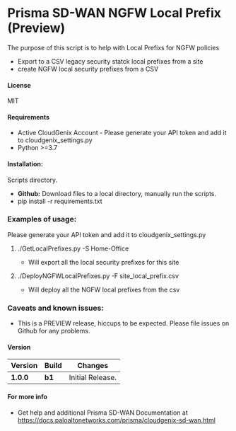 # Prisma SD-WAN NGFW Local Prefix (Preview)
The purpose of this script is to help with Local Prefixs for NGFW policies

* Export to a CSV legacy security statck local prefixes from a site
* create NGFW local security prefixes from a CSV

#### License
MIT

#### Requirements
* Active CloudGenix Account - Please generate your API token and add it to cloudgenix_settings.py
* Python >=3.7

#### Installation:
 Scripts directory. 
 - **Github:** Download files to a local directory, manually run the scripts. 
 - pip install -r requirements.txt

### Examples of usage:
 Please generate your API token and add it to cloudgenix_settings.py

 1. ./GetLocalPrefixes.py -S Home-Office
      - Will export all the local security prefixes for this site

 2. ./DeployNGFWLocalPrefixes.py -F site_local_prefix.csv
      - Will deploy all the NGFW local prefixes from the csv

### Caveats and known issues:
 - This is a PREVIEW release, hiccups to be expected. Please file issues on Github for any problems.

#### Version
| Version | Build | Changes |
| ------- | ----- | ------- |
| **1.0.0** | **b1** | Initial Release. |


#### For more info
 * Get help and additional Prisma SD-WAN Documentation at <https://docs.paloaltonetworks.com/prisma/cloudgenix-sd-wan.html>

